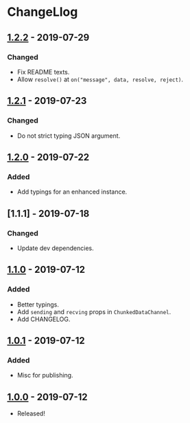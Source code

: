 # ChangeLlog

## [1.2.2] - 2019-07-29

### Changed

- Fix README texts.
- Allow `resolve()` at `on("message", data, resolve, reject)`.

## [1.2.1] - 2019-07-23

### Changed

- Do not strict typing JSON argument.

## [1.2.0] - 2019-07-22

### Added

- Add typings for an enhanced instance.

## [1.1.1] - 2019-07-18

### Changed

- Update dev dependencies.

## [1.1.0] - 2019-07-12

### Added

- Better typings.
- Add `sending` and `recving` props in `ChunkedDataChannel`.
- Add CHANGELOG.

## [1.0.1] - 2019-07-12

### Added

- Misc for publishing.

## [1.0.0] - 2019-07-12

- Released!

[1.2.2]: https://github.com/leader22/enhanced-datachannel/releases/tag/v1.2.2
[1.2.1]: https://github.com/leader22/enhanced-datachannel/releases/tag/v1.2.1
[1.2.0]: https://github.com/leader22/enhanced-datachannel/releases/tag/v1.2.0
[1.1.0]: https://github.com/leader22/enhanced-datachannel/releases/tag/v1.1.0
[1.0.1]: https://github.com/leader22/enhanced-datachannel/releases/tag/v1.0.1
[1.0.0]: https://github.com/leader22/enhanced-datachannel/releases/tag/v1.0.0
